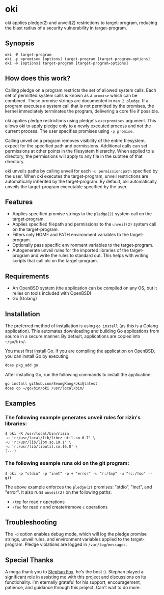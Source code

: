 # oki

oki applies pledge(2) and unveil(2) restrictions to target-program,
reducing the blast radius of a security vulnerability in target-program.

## Synopsis

```
oki -R target-program
oki -p <promise> [options] target-program [target-program-options]
oki -k [options] target-program [target-program-options]
```

## How does this work?

Calling pledge on a program restricts the set of allowed system calls. Each set
of permitted system calls is known as a `promise` which can be combined.
These promise strings are documented in `man 2 pledge`. If a program executes
a system call that is not permitted by the promises, the kernel immediately
terminates the program, delivering a core file if possible.

oki applies pledge restrictions using pledge's `execpromises` argument.
This allows oki to apply pledge only to a newly executed process and not the
current process. The user specifies promises using `-p promise`.

Calling unveil on a program removes visibility of the entire filesystem, expect
for the specified path and permissions. Additional calls can set permissions at
other points in the filesystem hierarchy. When applied to a directory,
the permissions will apply to any file in the subtree of that directory.

oki unveils paths by calling unveil for each `-u permission:path` specified by
the user. When oki executes the target-program, unveil restrictions are
automatically inherited by the target-program. By default, oki automatically
unveils the target-program executable specified by the user.

## Features

- Applies specified promise strings to the `pledge(2)` system call on the
  target-program.
- Applies specified filepath and permissions to the `unveil(2)` system call on
  the target-program.
- Filters only HOME and PATH environment variables to the target-program.
- Optionally pass specific environment variables to the target-program.
- Autogenerate unveil rules for the imported libraries of the target-program
  and write the rules to standard out. This helps with writing scripts that
  call oki on the target-program.

## Requirements

- An OpenBSD system (the application can be compiled on any OS, but it relies
  on tools included with OpenBSD)
- Go (Golang)

## Installation

The preferred method of installation is using `go install` (as this is
a Golang application). This automates downloading and building Go
applications from source in a secure manner. By default, applications
are copied into `~/go/bin/`.

You must first [install Go](https://golang.org/doc/install). If you are
compiling the application on OpenBSD, you can install Go by executing:

```sh
doas pkg_add go
```

After installing Go, run the following commands to install the application:

```sh
go install github.com/SeungKang/oki@latest
doas cp ~/go/bin/oki /usr/local/bin/
```

## Examples

### The following example generates unveil rules for rizin's libraries:

```console
$ oki -R /usr/local/bin/rizin
-u 'r:/usr/local/lib/librz_util.so.0.7' \
-u 'r:/usr/lib/libm.so.10.1' \
-u 'r:/usr/lib/libutil.so.16.0' \
(...)
```

### The following example runs oki on the git program:

```console
$ oki -p "stdio" -p "inet" -p + "error" -u "r:/tmp" -u "rc:/foo" -- git
```

The above example enforces the `pledge(2)` promises: "stdio", "inet",
and "error". It also runs `unveil(2)` on the following paths:
- `/tmp` for read `r` operations
- `/foo` for read `r` and create/remove `c` operations

## Troubleshooting

The `-d` option enables debug mode, which will log the pledge promise strings,
unveil rules, and environment variables applied to the target-program.
Pledge violations are logged in `/var/log/messages`.

## Special Thanks

A mega thank you to [Stephan Fox](https://github.com/stephen-fox), 
he's the best :). Stephan played a significant role in assisting me with this 
project and discussions on its functionality. I'm eternally grateful for his 
support, encouragement, patience, and guidance through this project. Can't 
wait to do more.
